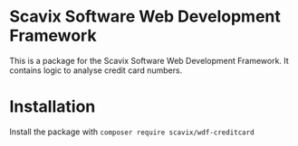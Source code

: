 Scavix Software Web Development Framework
=========================================
This is a package for the Scavix Software Web Development Framework.
It contains logic to analyse credit card numbers.

Installation
============
Install the package with `composer require scavix/wdf-creditcard`
